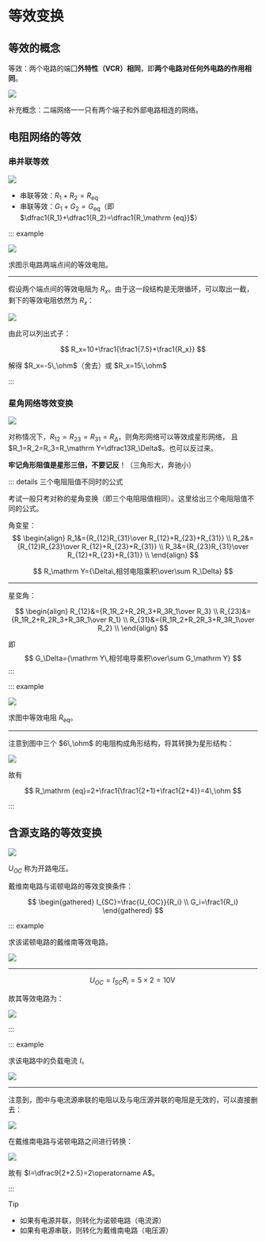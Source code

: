 # 等效变换

## 等效的概念

等效：两个电路的端囗**外特性（VCR）相同**，即**两个电路对任何外电路的作用相同**。

![](./images/circ-eq.svg)

补充概念：二端网络一一只有两个端子和外部电路相连的网络。

## 电阻网络的等效

### 串并联等效

![](./images/sp-eq.svg)

- 串联等效：$R_1+R_2=R_\mathrm {eq}$
- 串联等效：$G_1+G_2=G_\mathrm {eq}$（即 $\dfrac1{R_1}+\dfrac1{R_2}=\dfrac1{R_\mathrm {eq}}$）

::: example

![](./images/sp-eq-example.svg)

求图示电路两端点间的等效电阻。

---

假设两个端点间的等效电阻为 $R_x$。由于这一段结构是无限循环，可以取出一截，剩下的等效电阻依然为 $R_x$：

![](./images/sp-eq-example-ana.svg)

由此可以列出式子：

$$
R_x=10+\frac1{\frac1{7.5}+\frac1{R_x}}
$$

解得 $R_x=-5\,\ohm$（舍去）或 $R_x=15\,\ohm$

:::

### 星角网络等效变换

![](./images/dy-eq.svg)

对称情况下，$R_{12}=R_{23}=R_{31}=R_\Delta$，则角形网络可以等效成星形网络， 且 $R_1=R_2=R_3=R_\mathrm Y=\dfrac13R_\Delta$。也可以反过来。

**牢记角形阻值是星形三倍，不要记反**！（三角形大，奔驰小）

::: details 三个电阻阻值不同时的公式

考试一般只考对称的星角变换（即三个电阻阻值相同）。这里给出三个电阻阻值不同的公式。

角变星：
$$
\begin{align}
R_1&={R_{12}R_{31}\over R_{12}+R_{23}+R_{31}} \\
R_2&={R_{12}R_{23}\over R_{12}+R_{23}+R_{31}} \\
R_3&={R_{23}R_{31}\over R_{12}+R_{23}+R_{31}} \\
\end{align}
$$

$$
R_\mathrm Y={\Delta\,相邻电阻乘积\over\sum R_\Delta}
$$

---

星变角：

$$
\begin{align}
R_{12}&={R_1R_2+R_2R_3+R_3R_1\over R_3} \\
R_{23}&={R_1R_2+R_2R_3+R_3R_1\over R_1} \\
R_{31}&={R_1R_2+R_2R_3+R_3R_1\over R_2} \\
\end{align}
$$

即
$$
G_\Delta={\mathrm Y\,相邻电导乘积\over\sum G_\mathrm Y}
$$
:::

::: example

![](./images/dy-eq-example.svg)

求图中等效电阻 $R_\mathrm {eq}$。

---

注意到图中三个 $6\,\ohm$ 的电阻构成角形结构，将其转换为星形结构：

![](./images/dy-eq-example-ana.svg)

故有

$$
R_\mathrm {eq}=2+\frac1{\frac1{2+1}+\frac1{2+4}}=4\,\ohm
$$

:::

## 含源支路的等效变换

![](./images/src-eq.svg)

$U_{OC}$ 称为开路电压。

戴维南电路与诺顿电路的等效变换条件：

$$
\begin{gathered}
I_{SC}=\frac{U_{OC}}{R_i} \\
G_i=\frac1{R_i}
\end{gathered}
$$

::: example

求该诺顿电路的戴维南等效电路。

![](./images/src-eq-exa-1.svg)

---

$$
U_{OC}=I_{SC}R_i=5\times2=10\operatorname V
$$

故其等效电路为：

![](./images/src-eq-exa-2.svg)

:::

::: example

求该电路中的负载电流 $I$。

![](./images/src-eq-exa-3.svg)

---

注意到，图中与电流源串联的电阻以及与电压源并联的电阻是无效的，可以直接删去：

![](./images/src-eq-exa-4.svg)

在戴维南电路与诺顿电路之间进行转换：

![](./images/src-eq-exa-5.svg)

故有 $I=\dfrac9{2+2.5}=2\operatorname A$。

:::

> [!tip]
>
> - 如果有电源并联，则转化为诺顿电路（电流源）
> - 如果有电源串联，则转化为戴维南电路（电压源）
